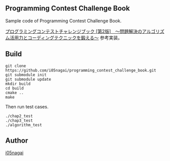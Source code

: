 ## Programming Contest Challenge Book
Sample code of Programming Contest Challenge Book.

[プログラミングコンテストチャレンジブック [第2版]　～問題解決のアルゴリズム活用力とコーディングテクニックを鍛える～](https://book.mynavi.jp/support/pc/pcontest/) 参考実装。

## Build
```
git clone https://github.com/i05nagai/programming_contest_challenge_book.git
git submodule init
git submodule update
mkdir build
cd build
cmake ..
make
```

Then run test cases.

```
./chap2_test
./chap3_test
./algorithm_test
```

## Author

[i05nagai](https://github.com/i05nagai)
